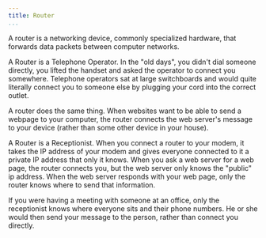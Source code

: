 ```yaml
---
title: Router
...
```


<M4Definition
  source="Wikipedia"
  href="http://en.wikipedia.org/wiki/Router_(computing)">
A router is a networking device, commonly specialized hardware, that forwards
data packets between computer networks.
</M4Definition>

<Metaphor id="operator" image="headset">
<M4Title>A Router is a Telephone Operator.</M4Title>
In the "old days", you didn't dial someone directly, you lifted the handset and
asked the operator to connect you somewhere.  Telephone operators sat at large
switchboards and would quite literally connect you to someone else by plugging
your cord into the correct outlet.

A router does the same thing.  When websites want to be able to send a webpage
to your computer, the router connects the web server's message to your device
(rather than some other device in your house).
<M4Author handle="clintandrewhall" href="http://www.github.com/clintandrewhall" />
</Metaphor>

<Metaphor id="receptionist">
<M4Title>A Router is a Receptionist.</M4Title>
When you connect a router to your modem, it takes the IP address of your modem
and gives everyone connected to it a private IP address that only it knows.
When you ask a web server for a web page, the router connects you, but the web
server only knows the "public" ip address.  When the web server responds with
your web page, only the router knows where to send that information.

If you were having a meeting with someone at an office, only the receptionist
knows where everyone sits and their phone numbers.  He or she would then send
your message to the person, rather than connect you directly.
<M4Author handle="clintandrewhall" href="http://www.github.com/clintandrewhall" />
</Metaphor>
